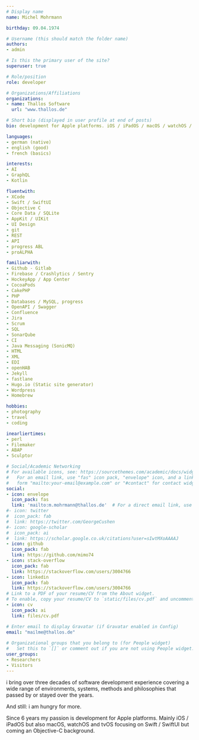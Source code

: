 ```yaml
---
# Display name
name: Michel Mohrmann

birthday: 09.04.1974

# Username (this should match the folder name)
authors:
- admin

# Is this the primary user of the site?
superuser: true

# Role/position
role: developer

# Organizations/Affiliations
organizations:
- name: Thallos Software
  url: "www.thallos.de"

# Short bio (displayed in user profile at end of posts)
bio: development for Apple platforms. iOS / iPadOS / macOS / watchOS / tvOS focusing on Swift / SwiftUI.

languages:
- german (native)
- english (good)
- french (basics)

interests:
- AI
- GraphQL
- Kotlin

fluentwith:
- XCode
- Swift / SwiftUI
- Objective C
- Core Data / SQLite
- AppKit / UIKit
- UI Design
- git
- REST
- API
- progress ABL
- proALPHA

familiarwith:
- Github - Gitlab
- Firebase / Crashlytics / Sentry
- HockeyApp / App Center
- CocoaPods
- CakePHP
- PHP
- Databases / MySQL, progress
- OpenAPI / Swagger
- Confluence
- Jira
- Scrum
- SQL
- SonarQube
- CI
- Java Messaging (SonicMQ)
- HTML
- XML
- EDI
- openHAB
- Jekyll
- fastlane
- Hugo.io (Static site generator)
- Wordpress
- Homebrew

hobbies:
- photography
- travel
- coding

inearliertimes:
- perl
- Filemaker
- ABAP
- Sculptor

# Social/Academic Networking
# For available icons, see: https://sourcethemes.com/academic/docs/widgets/#icons
#   For an email link, use "fas" icon pack, "envelope" icon, and a link in the
#   form "mailto:your-email@example.com" or "#contact" for contact widget.
social:
- icon: envelope
  icon_pack: fas
  link: 'mailto:m.mohrmann@thallos.de'  # For a direct email link, use "mailto:test@example.org".
#- icon: twitter
#  icon_pack: fab
#  link: https://twitter.com/GeorgeCushen
#- icon: google-scholar
#  icon_pack: ai
#  link: https://scholar.google.co.uk/citations?user=sIwtMXoAAAAJ
- icon: github
  icon_pack: fab
  link: https://github.com/mimo74
- icon: stack-overflow
  icon_pack: fab
  link: https://stackoverflow.com/users/3004766
- icon: linkedin
  icon_pack: fab
  link: https://stackoverflow.com/users/3004766
# Link to a PDF of your resume/CV from the About widget.
# To enable, copy your resume/CV to `static/files/cv.pdf` and uncomment the lines below.  
- icon: cv
  icon_pack: ai
  link: files/cv.pdf

# Enter email to display Gravatar (if Gravatar enabled in Config)
email: "mailme@thallos.de"
  
# Organizational groups that you belong to (for People widget)
#   Set this to `[]` or comment out if you are not using People widget.  
user_groups:
- Researchers
- Visitors
---
```


i bring over three decades of software development experience covering a wide range of environments, systems, methods and philosophies that passed by or stayed over the years.

And still: i am hungry for more.

Since 6 years my passion is development for Apple platforms. Mainly iOS / iPadOS but also macOS, watchOS and tvOS focusing on Swift / SwiftUI but coming an Objective-C background.
